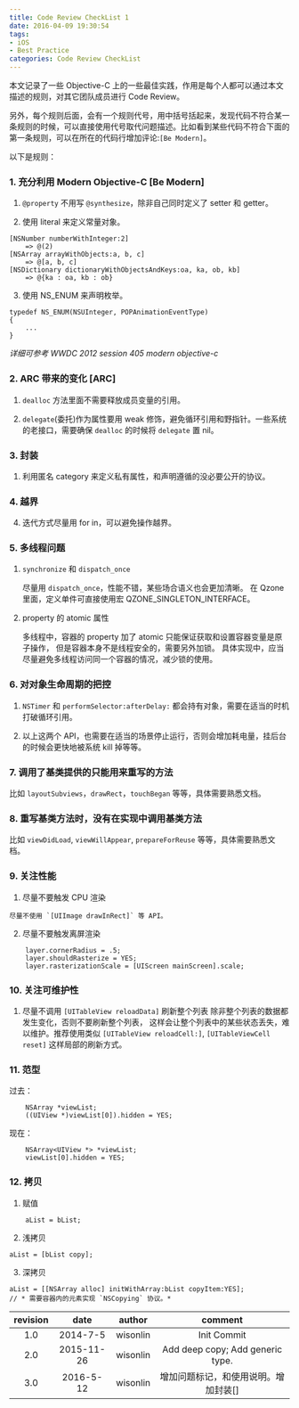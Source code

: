 ```yaml
---
title: Code Review CheckList 1
date: 2016-04-09 19:30:54
tags:
- iOS
- Best Practice
categories: Code Review CheckList
---
```


本文记录了一些 Objective-C 上的一些最佳实践，作用是每个人都可以通过本文描述的规则，对其它团队成员进行 Code Review。

另外，每个规则后面，会有一个规则代号，用中括号括起来，发现代码不符合某一条规则的时候，可以直接使用代号取代问题描述。比如看到某些代码不符合下面的第一条规则，可以在所在的代码行增加评论:`[Be Modern]`。

<!-- more -->
以下是规则：

### 1. 充分利用 Modern Objective-C [Be Modern]
1. `@property` 不用写 `@synthesize`，除非自己同时定义了 setter 和 getter。

2. 使用 literal 来定义常量对象。
```
[NSNumber numberWithInteger:2]
    => @(2)
[NSArray arrayWithObjects:a, b, c]
    => @[a, b, c]
[NSDictionary dictionaryWithObjectsAndKeys:oa, ka, ob, kb]
    => @{ka : oa, kb : ob}
```

3. 使用 NS_ENUM 来声明枚举。
```
typedef NS_ENUM(NSUInteger, POPAnimationEventType)
{
	...
}
```

 *详细可参考 WWDC 2012 session 405 modern objective-c*


### 2. ARC 带来的变化 [ARC]

 1. `dealloc` 方法里面不需要释放成员变量的引用。

 2. `delegate`(委托)作为属性要用 weak 修饰，避免循环引用和野指针。一些系统的老接口，需要确保 `dealloc` 的时候将 `delegate` 置 nil。

### 3. 封装

 1. 利用匿名 category 来定义私有属性，和声明遵循的没必要公开的协议。

### 4. 越界
 4. 迭代方式尽量用 for in，可以避免操作越界。



### 5. 多线程问题

1. `synchronize` 和 `dispatch_once`

    尽量用 `dispatch_once`，性能不错，某些场合语义也会更加清晰。
    在 Qzone 里面，定义单件可直接使用宏 QZONE_SINGLETON_INTERFACE。

2. property 的 atomic 属性

    多线程中，容器的 property 加了 atomic 只能保证获取和设置容器变量是原子操作，
    但是容器本身不是线程安全的，需要另外加锁。
    具体实现中，应当尽量避免多线程访问同一个容器的情况，减少锁的使用。

### 6. 对对象生命周期的把控

1. `NSTimer` 和 `performSelector:afterDelay:` 都会持有对象，需要在适当的时机打破循环引用。

2. 以上这两个 API，也需要在适当的场景停止运行，否则会增加耗电量，挂后台的时候会更快地被系统 kill 掉等等。

### 7. 调用了基类提供的只能用来重写的方法

  比如 `layoutSubviews`，`drawRect`，`touchBegan` 等等，具体需要熟悉文档。

### 8. 重写基类方法时，没有在实现中调用基类方法

  比如 `viewDidLoad`, `viewWillAppear`, `prepareForReuse` 等等，具体需要熟悉文档。

### 9. 关注性能

  1. 尽量不要触发 CPU 渲染

    尽量不使用 `[UIImage drawInRect]` 等 API。

  2. 尽量不要触发离屏渲染
```
    layer.cornerRadius = .5;
    layer.shouldRasterize = YES;
    layer.rasterizationScale = [UIScreen mainScreen].scale;
```

### 10. 关注可维护性

  1. 尽量不调用 `[UITableView reloadData]` 刷新整个列表
    除非整个列表的数据都发生变化，否则不要刷新整个列表，
    这样会让整个列表中的某些状态丢失，难以维护。推荐使用类似
    `[UITableView reloadCell:]`, `[UITableViewCell reset]`
    这样局部的刷新方式。

### 11. 范型

  过去：
```
    NSArray *viewList;
    ((UIView *)viewList[0]).hidden = YES;
```
  现在：
```
    NSArray<UIView *> *viewList;
    viewList[0].hidden = YES;
```

### 12. 拷贝

  1. 赋值
```
    aList = bList;
```
  2. 浅拷贝
```
aList = [bList copy];
```
  3. 深拷贝
```
aList = [[NSArray alloc] initWithArray:bList copyItem:YES];
// * 需要容器内的元素实现 `NSCopying` 协议。*
```


|revision|date|author|comment|
|:----:|:-----:|:----:|:----:|
|1.0|2014-7-5|wisonlin| Init Commit |
|2.0|2015-11-26|wisonlin| Add deep copy; Add generic type. |
|3.0|2016-5-12|wisonlin| 增加问题标记，和使用说明。增加封装[] |
